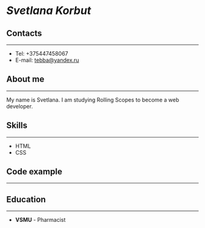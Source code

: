 # *Svetlana Korbut*

## Contacts
___
* Tel: +375447458067
* E-mail: tebba@yandex.ru

## About me
___

My name is Svetlana. I am studying Rolling Scopes to become a web developer.

## Skills
___
* HTML
* CSS

## Code example
___

## Education
___
* **VSMU** - Pharmacist



